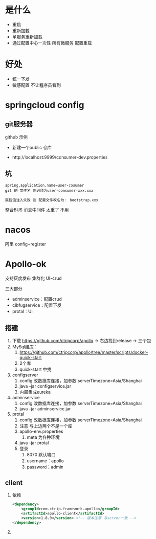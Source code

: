 # 是什么

- 重启
- 重新加载
- 单服务重新加载
- 通过配置中心一次性 所有微服务 配置重载

# 好处

- 统一下发
- 敏感配置 不让程序员看到



# springcloud config

## git服务器

github 示例

- 新建一个public 仓库

- http://localhost:9999/consumer-dev.properties

## 坑

```
spring.application.name=user-cosumer
git 的 文件名 则必须为user-consumer-xxx.xxx
```

```
属性值注入失败 则 配置文件改名为： bootstrap.xxx
```

整合BUS 消息中间件 太重了 不用

# nacos

阿里 config+register

# Apollo-ok

支持灰度发布 集群化 UI-crud

三大部分

- adminservice：配置crud
- cibfugservice：配置下发
- protal：UI

## 搭建

1. 下载 https://github.com/ctripcorp/apollo → 右边找到release → 三个包
2. MySql建库：
   1. https://github.com/ctripcorp/apollo/tree/master/scripts/docker-quick-start
   2. 2个库
   3. quick-start 中找
3. configserver
   1. config 改数据库连接，加参数 serverTimezone=Asia/Shanghai
   2. java -jar configservice.jar
   3. 内部集成eureka
4. adminservice
   1. config 改数据库连接，加参数 serverTimezone=Asia/Shanghai
   2. java -jar adminservice.jar
5. protal
   1. config 改数据库连接，加参数 serverTimezone=Asia/Shanghai
   2. 注意 与上边两个不是一个库
   3. apollo-env.properties
      1. meta 为各种环境
   4. java -jar protal
   5. 登录
      1. 8070 默认端口 
      2. username：apollo
      3. password：admin

## client

1. 依赖

   ```xml
   <dependency>
       <groupId>com.ctrip.framework.apollo</groupId>
       <artifactId>apollo-client</artifactId>
       <version>1.8.0</version> <!-- 版本注意 与server一致 -->
   </dependency>
   ```

2. 